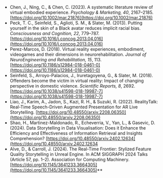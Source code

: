 
- Chen, J., Ning, C., & Chen, C. (2023). A systematic literature review of virtual embodied experience. _Psychology & Marketing, 40_, 2167–2185. [https://doi.org/10.1002/mar.21876](https://doi.org/10.1002/mar.21876)
- Peck, T. C., Seinfeld, S., Aglioti, S. M., & Slater, M. (2013). Putting yourself in the skin of a Black avatar reduces implicit racial bias. _Consciousness and Cognition, 22_, 779–787. [https://doi.org/10.1016/j.concog.2013.04.016](https://doi.org/10.1016/j.concog.2013.04.016)
- Perez-Marcos, D. (2018). Virtual reality experiences, embodiment, videogames and their dimensions in neurorehabilitation. _Journal of NeuroEngineering and Rehabilitation, 15_, 113. [https://doi.org/10.1186/s12984-018-0461-0](https://doi.org/10.1186/s12984-018-0461-0)
- Seinfeld, S., Arroyo-Palacios, J., Iruretagoyena, G., & Slater, M. (2018). Offenders become the victim in virtual reality: Impact of changing perspective in domestic violence. _Scientific Reports, 8_, 2692. [https://doi.org/10.1038/s41598-018-19987-7](https://doi.org/10.1038/s41598-018-19987-7)
- Liao, J., Karim, A., Jadon, S., Kazi, R. H., & Suzuki, R. (2022). RealityTalk: Real-Time Speech-Driven Augmented Presentation for AR Live Storytelling. [https://doi.org/10.48550/arxiv.2208.06350](https://doi.org/10.48550/arxiv.2208.06350)
- Shao, H., Martinez-Maldonado, R., Echeverria, V., Yan, L., & Gasevic, D. (2024). Data Storytelling in Data Visualisation: Does it Enhance the Efficiency and Effectiveness of Information Retrieval and Insights Comprehension? [https://doi.org/10.48550/arxiv.2402.12634](https://doi.org/10.48550/arxiv.2402.12634
- Alve, D., & Carroll, J. (2024). The Real-Time Frontier: Stylized Feature Quality Storytelling in Unreal Engine. In ACM SIGGRAPH 2024 Talks (Article 57, pp. 1–2). Association for Computing Machinery. [https://doi.org/10.1145/3641233.3664305](https://doi.org/10.1145/3641233.3664305)**